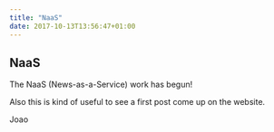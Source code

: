 ```yaml
---
title: "NaaS"
date: 2017-10-13T13:56:47+01:00
---
```


## NaaS

The NaaS (News-as-a-Service) work has begun!

Also this is kind of useful to see a first post come up on the website.

Joao

